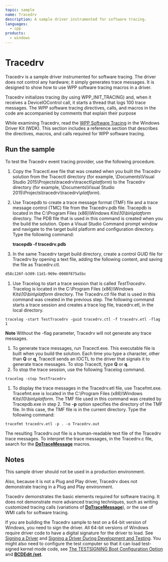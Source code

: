 ```yaml
---
topic: sample
name: Tracedrv
description: A sample driver instrumented for software tracing.
languages:
  - cpp
products:
  - windows
---
```


<!---
    name: Tracedrv
    platform: Application
    language: cpp
    category: General Tracing
    description: A sample driver instrumented for software tracing.
    samplefwlink: http://go.microsoft.com/fwlink/p/?LinkId=617726
--->

# Tracedrv

Tracedrv is a sample driver instrumented for software tracing. The driver does not control any hardware; it simply generates trace messages. It is designed to show how to use WPP software tracing macros in a driver.

Tracedrv initializes tracing (by using WPP\_INIT\_TRACING) and, when it receives a DeviceIOControl call, it starts a thread that logs 100 trace messages. The WPP software tracing directives, calls, and macros in the code are accompanied by comments that explain their purpose

While examining Tracedrv, read the [WPP Software Tracing](http://msdn.microsoft.com/en-us/library/windows/hardware/ff556204) in the Windows Driver Kit (WDK). This section includes a reference section that describes the directives, macros, and calls required for WPP software tracing.

## Run the sample

To test the Tracedrv event tracing provider, use the following procedure.

1. Copy the Tracectl.exe file that was created when you built the Tracedrv solution from the Tracectl directory (for example, \\Documents\\Visual Studio 2015\\Projects\\tracedrv\\tracectl\\*platform*) to the Tracedrv directory (for example, \\Documents\\Visual Studio 2015\\Projects\\tracedrv\\tracedrv\\*platform*).
1. Use Tracepdb to create a trace message format (TMF) file and a trace message control (TMC) file from the Tracedrv.pdb file. Tracepdb is located in the C:\\Program Files (x86)\\Windows Kits\\10\\bin\\*platform* directory. The PDB file that is used in this command is created when you the build the solution. Open a Visual Studio Command prompt window and navigate to the target build platform and configuration directory. Type the following command:

    **tracepdb -f tracedrv.pdb**

1. In the same Tracedrv target build directory, create a control GUID file for Tracedrv by opening a text file, adding the following content, and saving the file as Tracedrv.ctl.

  ```txt
  d58c126f-b309-11d1-969e-0000f875a5bc
  ```

1. Use Tracelog to start a trace session that is called *TestTracedrv*. Tracelog is located in the C:\\Program Files (x86)\\Windows Kits\\10\\bin\\*platform* directory. The Tracedrv.ctl file that is used in this command was created in the previous step. The following command starts a trace session and creates a trace log file, tracedrv.etl, in the local directory.

  ``` 
  tracelog -start TestTracedrv -guid tracedrv.ctl -f tracedrv.etl -flag 1
  ```

  **Note** Without the -flag parameter, Tracedrv will not generate any trace messages.

1. To generate trace messages, run Tracectl.exe. This executable file is built when you build the solution. Each time you type a character, other than **Q** or **q**, Tracectl sends an IOCTL to the driver that signals it to generate trace messages. To stop Tracectl, type **Q** or **q**.
1. To stop the trace session, use the following Tracelog command.

  ``` 
  tracelog -stop TestTracedrv
  ```

1. To display the trace messages in the Tracedrv.etl file, use Tracefmt.exe. Tracefmt.exe is located in the C:\\Program Files (x86)\\Windows Kits\\10\\bin\\*platform*. The TMF file used in this command was created by Tracepdb.exe in step 2. The **-p** option specifies the directory of the TMF file. In this case, the TMF file is in the current directory. Type the following command:

  ```
  tracefmt tracedrv.etl -p . -o Tracedrv.out
  ```

The resulting Tracedrv.out file is a human-readable text file of the Tracedrv trace messages. To interpret the trace messages, in the Tracedrv.c file, search for the [**DoTraceMessage**](http://msdn.microsoft.com/en-us/library/windows/hardware/ff544918) macros.

## Notes

This sample driver should not be used in a production environment.

Also, because it is not a Plug and Play driver, Tracedrv does not demonstrate tracing in a Plug and Play environment.

Tracedrv demonstrates the basic elements required for software tracing. It does not demonstrate more advanced tracing techniques, such as writing customized tracing calls (variations of [**DoTraceMessage**](http://msdn.microsoft.com/en-us/library/windows/hardware/ff544918)), or the use of WMI calls for software tracing.

If you are building the Tracedrv sample to test on a 64-bit version of Windows, you need to sign the driver. All 64-bit versions of Windows require driver code to have a digital signature for the driver to load. See [Signing a Driver](http://msdn.microsoft.com/en-us/library/windows/hardware/ff554809) and [Signing a Driver During Development and Testing](http://msdn.microsoft.com/en-us/library/windows/hardware/hh967733). You might also need to configure the test computer so that it can load test-signed kernel mode code, see [The TESTSIGNING Boot Configuration Option](http://msdn.microsoft.com/en-us/library/windows/hardware/ff553484) and [**BCDEdit /set**](http://msdn.microsoft.com/en-us/library/windows/hardware/ff542202).
